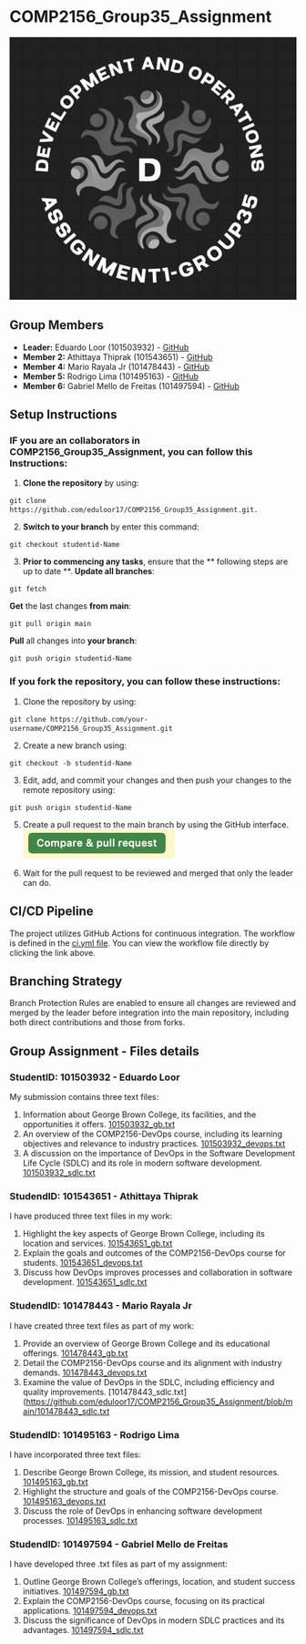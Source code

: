 # COMP2156_Group35_Assignment

![create new file option](/images/logo-group35.png)

## Group Members
- **Leader:** Eduardo Loor (101503932) - [GitHub](https://github.com/eduloor17)
- **Member 2:** Athittaya Thiprak (101543651) - [GitHub](https://github.com/ayathita)
- **Member 4:** Mario Rayala Jr (101478443) - [GitHub](https://github.com/mariorayalajr)
- **Member 5:** Rodrigo Lima (101495163) - [GitHub](https://github.com/rodrigolima46)
- **Member 6:** Gabriel Mello de Freitas (101497594) - [GitHub](https://github.com/thegabrielmfreitas)

## Setup Instructions
### IF you are an collaborators in COMP2156_Group35_Assignment, you can follow this Instructions:
1. **Clone the repository** by using:
```
git clone https://github.com/eduloor17/COMP2156_Group35_Assignment.git.
```

2. **Switch to your branch** by enter this command:
```
git checkout studentid-Name
```

3. **Prior to commencing any tasks**, ensure that the ** following steps are up to date **.
**Update all branches**:
```
git fetch
```
**Get** the last changes **from main**:
```
git pull origin main
```
**Pull** all changes into **your branch**:
```
git push origin studentid-Name
```

### If you fork the repository, you can follow these instructions:
1. Clone the repository by using:
```
git clone https://github.com/your-username/COMP2156_Group35_Assignment.git
```

2. Create a new branch using:
```
git checkout -b studentid-Name
```

3. Edit, add, and commit your changes and then push your changes to the remote repository using:
```
git push origin studentid-Name
```

5. Create a pull request to the main branch by using the GitHub interface.
  ![create new file option](/images/pull-request.png)
 
7. Wait for the pull request to be reviewed and merged that only the leader can do.

## CI/CD Pipeline
The project utilizes GitHub Actions for continuous integration. The workflow is defined in the [ci.yml file](https://github.com/eduloor17/COMP2156_Group35_Assignment/blob/main/.github/workflows/ci.yml).
You can view the workflow file directly by clicking the link above.

## Branching Strategy
Branch Protection Rules are enabled to ensure all changes are reviewed and merged by the leader before integration into the main repository, including both direct contributions and those from forks.


## Group Assignment - Files details

### StudentID: 101503932 - Eduardo Loor
My submission contains three text files:
  1. Information about George Brown College, its facilities, and the opportunities it offers.
  [101503932_gb.txt](https://github.com/eduloor17/COMP2156_Group35_Assignment/blob/main/101503932_gb.txt)
  2. An overview of the COMP2156-DevOps course, including its learning objectives and relevance to industry practices.
  [101503932_devops.txt](https://github.com/eduloor17/COMP2156_Group35_Assignment/blob/main/101503932_devops.txt)
  3. A discussion on the importance of DevOps in the Software Development Life Cycle (SDLC) and its role in modern software development.
  [101503932_sdlc.txt](https://github.com/eduloor17/COMP2156_Group35_Assignment/blob/main/101503932_sdlc.txt)

### StudendID: 101543651 - Athittaya Thiprak
I have produced three text files in my work:
  1. Highlight the key aspects of George Brown College, including its location and services.
  [101543651_gb.txt](https://github.com/eduloor17/COMP2156_Group35_Assignment/blob/main/101543651_gb.txt)
  2. Explain the goals and outcomes of the COMP2156-DevOps course for students.
  [101543651_devops.txt](https://github.com/eduloor17/COMP2156_Group35_Assignment/blob/main/101543651_devops.txt)
  3. Discuss how DevOps improves processes and collaboration in software development.
  [101543651_sdlc.txt](https://github.com/eduloor17/COMP2156_Group35_Assignment/blob/main/101543651_sdlc.txt)

### StudendID: 101478443 - Mario Rayala Jr
I have created three text files as part of my work:
1. Provide an overview of George Brown College and its educational offerings.
[101478443_gb.txt](https://github.com/eduloor17/COMP2156_Group35_Assignment/blob/main/101478443_gb.txt)
2. Detail the COMP2156-DevOps course and its alignment with industry demands.
[101478443_devops.txt](https://github.com/eduloor17/COMP2156_Group35_Assignment/blob/main/101478443_devops.txt)
3. Examine the value of DevOps in the SDLC, including efficiency and quality improvements.
[101478443_sdlc.txt](https://github.com/eduloor17/COMP2156_Group35_Assignment/blob/main/101478443_sdlc.txt

### StudendID: 101495163 - Rodrigo Lima
I have incorporated three text files:
  1. Describe George Brown College, its mission, and student resources.
  [101495163_gb.txt](https://github.com/eduloor17/COMP2156_Group35_Assignment/blob/main/101495163_gb.txt)
  2. Highlight the structure and goals of the COMP2156-DevOps course.
  [101495163_devops.txt](https://github.com/eduloor17/COMP2156_Group35_Assignment/blob/main/101495163_devops.txt)
  3. Discuss the role of DevOps in enhancing software development processes.
  [101495163_sdlc.txt](https://github.com/eduloor17/COMP2156_Group35_Assignment/blob/main/101495163_sdlc.txt)

### StudendID: 101497594 - Gabriel Mello de Freitas
I have developed three .txt files as part of my assignment:
  1. Outline George Brown College’s offerings, location, and student success initiatives.
  [101497594_gb.txt](https://github.com/eduloor17/COMP2156_Group35_Assignment/blob/main/101497594_gb.txt)
  2. Explain the COMP2156-DevOps course, focusing on its practical applications.
  [101497594_devops.txt](https://github.com/eduloor17/COMP2156_Group35_Assignment/blob/main/101497594_devops.txt)
  3. Discuss the significance of DevOps in modern SDLC practices and its advantages.
  [101497594_sdlc.txt](https://github.com/eduloor17/COMP2156_Group35_Assignment/blob/main/101497594_sdlc.txt)